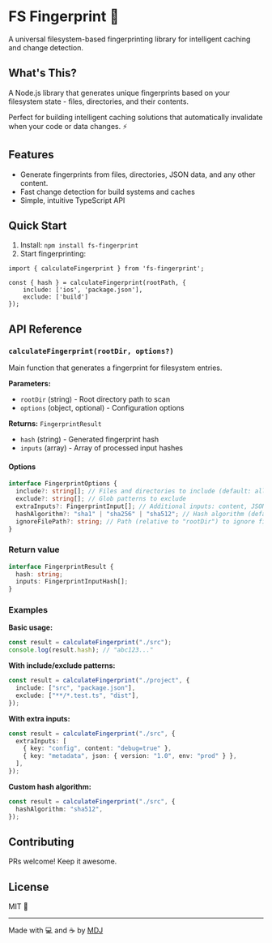 # FS Fingerprint 🫆

A universal filesystem-based fingerprinting library for intelligent caching and change detection.

## What's This?

A Node.js library that generates unique fingerprints based on your filesystem state - files, directories, and their contents.

Perfect for building intelligent caching solutions that automatically invalidate when your code or data changes. ⚡

## Features

- Generate fingerprints from files, directories, JSON data, and any other content.
- Fast change detection for build systems and caches
- Simple, intuitive TypeScript API

## Quick Start

1. Install: `npm install fs-fingerprint`
2. Start fingerprinting:

```
import { calculateFingerprint } from 'fs-fingerprint';

const { hash } = calculateFingerprint(rootPath, {
    include: ['ios', 'package.json'],
    exclude: ['build']
});
```

## API Reference

### `calculateFingerprint(rootDir, options?)`

Main function that generates a fingerprint for filesystem entries.

**Parameters:**

- `rootDir` (string) - Root directory path to scan
- `options` (object, optional) - Configuration options

**Returns:** `FingerprintResult`

- `hash` (string) - Generated fingerprint hash
- `inputs` (array) - Array of processed input hashes

#### Options

```typescript
interface FingerprintOptions {
  include?: string[]; // Files and directories to include (default: all) - NOTE: this are NOT a glob patterns
  exclude?: string[]; // Glob patterns to exclude
  extraInputs?: FingerprintInput[]; // Additional inputs: content, JSON
  hashAlgorithm?: "sha1" | "sha256" | "sha512"; // Hash algorithm (default: sha1)
  ignoreFilePath?: string; // Path (relative to "rootDir") to ignore file, e.g. ".gitignore".
}
```

### Return value

```typescript
interface FingerprintResult {
  hash: string;
  inputs: FingerprintInputHash[];
}
```

### Examples

**Basic usage:**

```typescript
const result = calculateFingerprint("./src");
console.log(result.hash); // "abc123..."
```

**With include/exclude patterns:**

```typescript
const result = calculateFingerprint("./project", {
  include: ["src", "package.json"],
  exclude: ["**/*.test.ts", "dist"],
});
```

**With extra inputs:**

```typescript
const result = calculateFingerprint("./src", {
  extraInputs: [
    { key: "config", content: "debug=true" },
    { key: "metadata", json: { version: "1.0", env: "prod" } },
  ],
});
```

**Custom hash algorithm:**

```typescript
const result = calculateFingerprint("./src", {
  hashAlgorithm: "sha512",
});
```

## Contributing

PRs welcome! Keep it awesome.

## License

MIT 💝

---

Made with 💻 and ☕️ by [MDJ](https://x.com/mdj_dev/)
